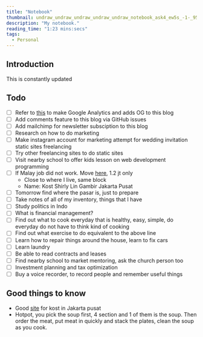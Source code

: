 ```yaml
---
title: "Notebook"
thumbnail: undraw_undraw_undraw_undraw_undraw_notebook_ask4_ew5s_-1-_954q_-1-_yoow_-1-_n5mm.svg
description: "My notebook."
reading_time: "1:23 mins:secs"
tags: 
  - Personal
---
```


## Introduction

This is constantly updated

## Todo

- [ ] Refer to <a href="https://github.com/barryclark/jekyll-now/tree/master" target="_blank">this</a> to make Google Analytics and adds OG to this blog
- [ ] Add comments feature to this blog via GitHub issues
- [ ] Add mailchimp for newsletter subsciption to this blog
- [ ] Research on how to do marketing
- [ ] Make instagram account for marketing attempt for wedding invitation static sites freelancing
- [ ] Try other freelancing sites to do static sites
- [ ] Visit nearby school to offer kids lesson on web development programming
- [ ] If Malay job did not work. Move <a href="https://mamikos.com/room/kost-kota-jakarta-pusat-kost-campur-eksklusif-kost-shirly-lin-gambir-jakarta-pusat-1?redirection_source=list%20kos%20result" target="_blank">here</a>, 1.2 jt only
    - Close to where I live, same block
    - Name: Kost Shirly Lin Gambir Jakarta Pusat
- [ ] Tomorrow find where the pasar is, just to prepare
- [ ] Take notes of all of my inventory, things that I have
- [ ] Study politics in Indo
- [ ] What is financial management?
- [ ] Find out what to cook everyday that is healthy, easy, simple, do everyday do not have to think kind of cooking
- [ ] Find out what exercise to do equivalent to the above line
- [ ] Learn how to repair things around the house, learn to fix cars
- [ ] Learn laundry
- [ ] Be able to read contracts and leases
- [ ] Find nearby school to market mentoring, ask the church person too
- [ ] Investment planning and tax optimization
- [ ] Buy a voice recorder, to record people and remember useful things

## Good things to know

- Good <a href="https://mamikos.com/" target="_blank">site</a> for kost in Jakarta pusat
- Hotpot, you pick the soup first, 4 section and 1 of them is the soup. Then order the meat, put meat in quickly and stack the plates, clean the soup as you cook.